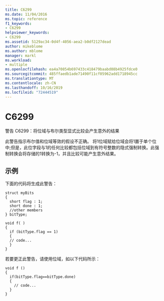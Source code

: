 ```yaml
---
title: C6299
ms.date: 11/04/2016
ms.topic: reference
f1_keywords:
- C6299
helpviewer_keywords:
- C6299
ms.assetid: 5129ac34-0d4f-4056-aea2-b0df2127dead
author: mikeblome
ms.author: mblome
manager: markl
ms.workload:
- multiple
ms.openlocfilehash: ea4a70854b697433c418479baabd08b4925fdce0
ms.sourcegitcommit: 485ffaedb1ade71490f11cf05962add1718945cc
ms.translationtype: MT
ms.contentlocale: zh-CN
ms.lasthandoff: 10/16/2019
ms.locfileid: "72444519"
---
```

# <a name="c6299"></a>C6299
警告 C6299：将位域与布尔类型显式比较会产生意外的结果

 此警告指示布尔值和位域等效的假设不正确。 将1位域赋给位域会将1置于单个位中;但是，此位字段与1的任何比较都包括位域到有符号整数的隐式强制转换。此强制转换会将存储的1转换为-1，并且比较可能产生意外结果。

## <a name="example"></a>示例
 下面的代码将生成此警告：

```
struct myBits
{
  short flag : 1;
  short done : 1;
  //other members
} bitType;

void f( )
{
  if (bitType.flag == 1)
  {
  // code...
  }
}
```

 若要更正此警告，请使用位域，如以下代码所示：

```
void f ()
{
  if(bitType.flag==bitType.done)
  {
    // code...
  }
}
```
